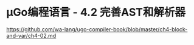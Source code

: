 # µGo编程语言 - 4.2 完善AST和解析器

https://github.com/wa-lang/ugo-compiler-book/blob/master/ch4-block-and-var/ch4-02.md
